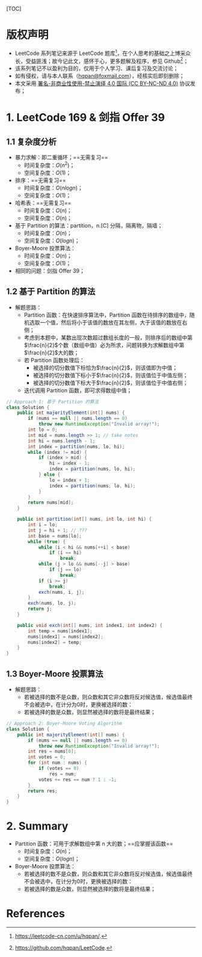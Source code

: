 [TOC]

# 版权声明

- LeetCode 系列笔记来源于 LeetCode 题库[^1]，在个人思考的基础之上博采众长，受益匪浅；故今记此文，感怀于心，更多题解及程序，参见 Github[^2]；
- 该系列笔记不以盈利为目的，仅用于个人学习、课后复习及交流讨论；
- 如有侵权，请与本人联系（hqpan@foxmail.com），经核实后即刻删除；
- 本文采用 [署名-非商业性使用-禁止演绎 4.0 国际 (CC BY-NC-ND 4.0)](https://creativecommons.org/licenses/by-nc-nd/4.0/deed.zh) 协议发布；

# 1. LeetCode 169 & 剑指 Offer 39

## 1.1 复杂度分析

- 暴力求解：即二重循环；==无需复习==
  - 时间复杂度：$O(n^2)$；
  - 空间复杂度：$O(1)$；
- 排序：==无需复习==
  - 时间复杂度：$O(nlogn)$；
  - 空间复杂度：$O(1)$；
- 哈希表：==无需复习==
  - 时间复杂度：$O(n)$；
  - 空间复杂度：$O(n)$；
- 基于 Partition 的算法：partition，n.[C] 分隔，隔离物，隔墙；
  - 时间复杂度：$O(n)$；
  - 空间复杂度：$O(logn)$；
- Boyer-Moore 投票算法：
  - 时间复杂度：$O(n)$；
  - 空间复杂度：$O(1)$；
- 相同的问题：剑指 Offer 39；

## 1.2 基于 Partition 的算法
- 解题思路：
  - Partition 函数：在快速排序算法中，Partition 函数在待排序的数组中，随机选取一个值，然后将小于该值的数放在其左侧，大于该值的数放在右侧；
  - 考虑到本题中，某数出现次数超过数组长度的一般，则排序后的数组中第$\frac{n}{2}$个数（数组中值）必为所求，问题转换为求解数组中第$\frac{n}{2}$大的数；
  - 若 Partition 函数处理后：
    - 被选择的切分数值下标恰为$\frac{n}{2}$，则该值即为中值；
    - 被选择的切分数值下标小于$\frac{n}{2}$，则该值位于中值左侧；
    - 被选择的切分数值下标大于$\frac{n}{2}$，则该值位于中值右侧；
  - 迭代调用 Partition 函数，即可求得数组中值；

```java
// Approach 1: 基于 Partition 的算法
class Solution {
    public int majorityElement(int[] nums) {
        if (nums == null || nums.length == 0)
            throw new RuntimeException("Invalid array!");
        int lo = 0;
        int mid = nums.length >> 1; // take notes
        int hi = nums.length - 1;
        int index = partition(nums, lo, hi);
        while (index != mid) {
            if (index > mid) {
                hi = index - 1;
                index = partition(nums, lo, hi);
            } else {
                lo = index + 1;
                index = partition(nums, lo, hi);
            }
        }
        return nums[mid];
    }

    public int partition(int[] nums, int lo, int hi) {
        int i = lo;
        int j = hi + 1; // ???
        int base = nums[lo];
        while (true) {
            while (i < hi && nums[++i] < base)
                if (i == hi)
                    break;
            while (j > lo && nums[--j] > base)
                if (j == lo)
                    break;
            if (i >= j)
                break;
            exch(nums, i, j);
        }
        exch(nums, lo, j);
        return j;
    }

    public void exch(int[] nums, int index1, int index2) {
        int temp = nums[index1];
        nums[index1] = nums[index2];
        nums[index2] = temp;
    }
}
```

## 1.3 Boyer-Moore 投票算法

- 解题思路：
  - 若被选择的数不是众数，则众数和其它非众数将反对候选值，候选值最终不会被选中，在计分为0时，更换被选择的数：
  - 若被选择的数是众数，则显然被选择的数将是最终结果；

```java
// Approach 2: Boyer-Moore Voting Algorithm
class Solution {
    public int majorityElement(int[] nums) {
        if (nums == null || nums.length == 0)
            throw new RuntimeException("Invalid array!");
        int res = nums[0];
        int votes = 0;
        for (int num : nums) {
            if (votes == 0)
                res = num;
            votes += res == num ? 1 : -1;
        }
        return res;
    }
}
```

# 2. Summary

- Partition 函数：可用于求解数组中第 n 大的数；==应掌握该函数==
  - 时间复杂度：$O(n)$；
  - 空间复杂度：$O(logn)$；
- Boyer-Moore 投票算法：
  - 若被选择的数不是众数，则众数和其它非众数将反对候选值，候选值最终不会被选中，在计分为0时，更换被选择的数：
  - 若被选择的数是众数，则显然被选择的数将是最终结果；

# References

[^1]: https://leetcode-cn.com/u/hqpan/.
[^2]: https://github.com/hqpan/LeetCode.